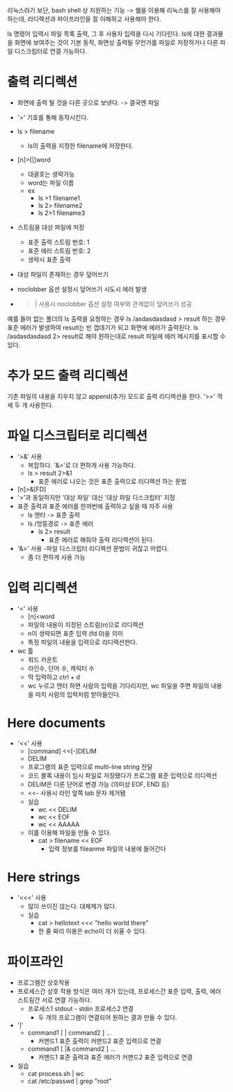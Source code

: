 리눅스라기 보단, bash shell 상 지원하는 기능 -> 쉘을 이용해 리눅스를 잘 사용해야 하는데,
리디렉션과 파이프라인을 잘 이해하고 사용해야 한다.

ls 명령어 입력시 파일 목록 출력, 그 후 사용자 입력을 다시 기다린다.
ls에 대한 결과물을 화면에 보여주는 것이 기본 동작, 화면상 출력될 무언가를 파일로 저장하거나 다른 파일 디스크립터로 연결 가능하다.


# 출력 리디렉션
- 화면에 출력 될 것을 다른 곳으로 보낸다. -> 결국엔 파일
- '>' 기호를 통해 동작시킨다.
- ls > filename
  - ls의 출력을 지정한 filename에 저장한다.

- [n]>[|]word
  - 대괄호는 생략가능
  - word는 파일 이름
  - ex
    - ls >1 filename1 
    - ls 2> filename2
    - ls 2>1 filename3
- 스트림을 대상 파일에 저장
  - 표준 출력 스트림 번호: 1
  - 표준 에러 스트림 번호: 2
  - 생략시 표준 출력
- 대상 파일이 존재하는 경우 덮어쓰기
- noclobber 옵션 설정시 덮어쓰기 시도시 에러 발생
- >| 사용시 noclobber 옵션 설정 여부와 관계없이 덮어쓰기 성공

예를 들어 없는 폴더의 ls 출력을 요청하는 경우
ls /asdasdasdasd > result 하는 경우 표준 에러가 발생하여 result는 빈 껍데기가 되고 화면에 에러가 출력된다.
ls /asdasdasdasd 2> result로 해야 원하는대로 result 파일에 에러 메시지를 표시할 수 있다.

# 추가 모드 출력 리디렉션
기존 파일의 내용을 지우지 않고 append(추가) 모드로 출력 리디렉션을 한다.
'>>' 꺽세 두 개 사용한다.

# 파일 디스크립터로 리디렉션
- '>&' 사용
  - 복잡하다. '&>'로 더 편하게 사용 가능하다.
  - ls > result 2>&1
    - 표준 에러로 나오는 것은 표준 출력으로 리디렉션 하는 문법
- [n]>&[FD]
- '>'과 동일하지만 '대상 파일' 대신 '대상 파일 디스크립터' 지정
- 표준 출력과 표준 에러를 한꺼번에 출력하고 싶을 때 자주 사용
  - ls 엔터 -> 표준 출력
  - ls /엉뚱경로 -> 표준 에러
    - ls 2> result
      - 표준 에러로 해줘야 출력 리디렉션이 된다.
- '&>' 사용
  -파일 디스크립터 리디렉션 문법이 귀찮고 어렵다.
  - 좀 더 편하게 사용 가능

# 입력 리디렉션
- '<' 사용
  - [n]<word
  - 파일의 내용이 지정된 스트림(n)으로 리디렉션
  - n이 생략되면 표준 입력 (fd 0)을 의미
  - 특정 파일의 내용을 입력으로 리디렉션한다. 
- wc 툴
  - 워드 카운트
  - 라인수, 단어 수, 캐릭터 수
  - 막 입력하고 ctrl + d
  - wc 누르고 엔터 하면 사람의 입력을 기다리지만, wc 파일을 주면 파일의 내용을 마치 사람의 입력처럼 받아들인다.
  
# Here documents
- '<<' 사용
  - [command] <<[-]DELIM
  - DELIM
  - 프로그램의 표준 입력으로 multi-line string 전달
  - 코드 블록 내용이 임시 파일로 저장됐다가 프로그램 표준 입력으로 리디렉션
  - DELiM은 다른 단어로 변경 가능 (의미상 EOF, END 등)
  - <<- 사용시 라인 앞쪽 tab 문자 제거됌
  - 실습
    - wc << DELIM
    - wc << EOF
    - wc << AAAAA
  - 이를 이용해 파일을 만들 수 있다.
    - cat > filename << EOF
      - 입력 정보를 fileanme 파일의 내용에 들어간다

# Here strings
- '<<<' 사용
  - 많이 쓰이진 않는다. 대체제가 많다.
  - 실습
    - cat > hellotext <<< "hello world there"
    - 한 줄 짜리 이용은 echo이 더 쉬울 수 있다.

# 파이프라인
- 프로그램간 상호작용
- 프로세스간 상호 작용 방식은 여러 개가 있는데, 프로세스간 표준 입력, 출력, 에러 스트림간 서로 연결 가능하다.
  - 프로세스1 stdout - stdin 프로세스2 연결
    - 두 개의 프로그램이 연결되어 원하는 결과 만들 수 있다.
- '|'
  - command1 [ | command2 ] ...
    - 커맨드1 표준 출력이 커맨드2 표준 입력으로 연결
  - command1 [ |& command2 ] ...
    - 커맨드1 표준 출력과 표준 에러가 커맨드2 표준 입력으로 연결
- 실습
  - cat process.sh | wc
  - cat /etc/passwd | grep "root"